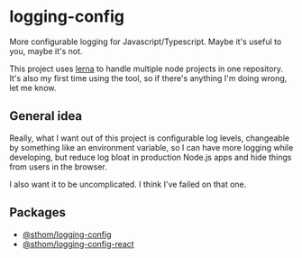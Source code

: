# logging-config

More configurable logging for Javascript/Typescript. Maybe it's useful to you, maybe it's not.

This project uses [lerna](https://github.com/lerna/lerna) to handle multiple node projects in one repository. It's also my first time using the tool, so if there's anything I'm doing wrong, let me know.

## General idea

Really, what I want out of this project is configurable log levels, changeable by something like an environment variable, so I can have more logging while developing, but reduce log bloat in production Node.js apps and hide things from users in the browser.

I also want it to be uncomplicated. I think I've failed on that one.

## Packages

- [@sthom/logging-config](https://github.com/s-thom/logging-config/tree/master/packages/logging-config)
- [@sthom/logging-config-react](https://github.com/s-thom/logging-config/tree/master/packages/logging-config-react)
